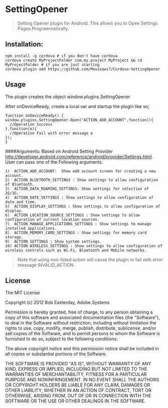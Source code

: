 # SettingOpener

> Setting Opener plugin for Android. This allows you to Open Settings Pages Programmatically.

## Installation:

    npm install -g cordova # if you don't have cordova
    cordova create MyProjectFolder com.my.project MyProject && cd MyProjectFolder # if you are just starting
    cordova plugin add https://github.com/Moussawi7/Cordova-SettingOpener
	
## Usage
The plugin creates the object window.plugins.SettingOpener

After onDeviceReady, create a local var and startup the plugin like so;

	function onDeviceReady() {
    window.plugins.SettingOpener.Open("ACTION_ADD_ACCOUNT",function(){
	  //Operation Success
	},function(e){
	  //Operation Fail with error message e
	});
	}
####Arguments:
Based on Android Setting Provider http://developer.android.com/reference/android/provider/Settings.html.
User can pass one of the Following arguments.

	1)	ACTION_ADD_ACCOUNT:  Show add account screen for creating a new account. 
	2)	ACTION_BLUETOOTH_SETTINGS : Show settings to allow configuration of Bluetooth. 
	3)  ACTION_DATA_ROAMING_SETTINGS: Show settings for selection of 2G/3G. 
	4)  ACTION_DATE_SETTINGS : Show settings to allow configuration of date and time. 
	5)  ACTION_DISPLAY_SETTINGS : Show settings to allow configuration of display. 
	6)  ACTION_LOCATION_SOURCE_SETTINGS : Show settings to allow configuration of current location sources. 
	7)  ACTION_MANAGE_APPLICATIONS_SETTINGS : Show settings to manage installed applications. 
	8)  ACTION_MEMORY_CARD_SETTINGS : Show settings for memory card storage. 
	9)  ACTION_SETTINGS : Show system settings. 
	10) ACTION_WIRELESS_SETTINGS : Show settings to allow configuration of wireless controls such as Wi-Fi, Bluetooth and Mobile networks. 


> Note that using non-listed action will cause the plugin to fail with error message INVALID_ACTION .

## License ##

The MIT License

Copyright (c) 2012 Bob Easterday, Adobe Systems

Permission is hereby granted, free of charge, to any person obtaining a copy
of this software and associated documentation files (the "Software"), to deal
in the Software without restriction, including without limitation the rights
to use, copy, modify, merge, publish, distribute, sublicense, and/or sell
copies of the Software, and to permit persons to whom the Software is
furnished to do so, subject to the following conditions:

The above copyright notice and this permission notice shall be included in
all copies or substantial portions of the Software.

THE SOFTWARE IS PROVIDED "AS IS", WITHOUT WARRANTY OF ANY KIND, EXPRESS OR
IMPLIED, INCLUDING BUT NOT LIMITED TO THE WARRANTIES OF MERCHANTABILITY,
FITNESS FOR A PARTICULAR PURPOSE AND NONINFRINGEMENT. IN NO EVENT SHALL THE
AUTHORS OR COPYRIGHT HOLDERS BE LIABLE FOR ANY CLAIM, DAMAGES OR OTHER
LIABILITY, WHETHER IN AN ACTION OF CONTRACT, TORT OR OTHERWISE, ARISING FROM,
OUT OF OR IN CONNECTION WITH THE SOFTWARE OR THE USE OR OTHER DEALINGS IN
THE SOFTWARE.